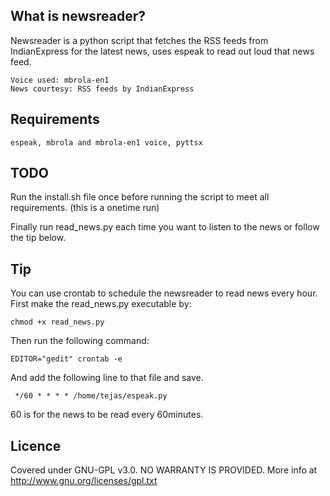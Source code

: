 ## What is newsreader? ##

Newsreader is a python script that fetches the RSS feeds from
IndianExpress for the latest news, uses espeak to read out loud that news feed.


    Voice used: mbrola-en1
    News courtesy: RSS feeds by IndianExpress


## Requirements ##

    espeak, mbrola and mbrola-en1 voice, pyttsx


## TODO ##

Run the install.sh file once before running the script to meet all
requirements. (this is a onetime run)

Finally run read_news.py each time you want to listen to the news or
follow the tip below.


## Tip ##

You can use crontab to schedule the newsreader to read news every hour.
First make the read_news.py executable by:

    chmod +x read_news.py

Then run the following command:

    EDITOR="gedit" crontab -e

And add the following line to that file and save.

     */60 * * * * /home/tejas/espeak.py

60 is for the news to be read every 60minutes.


## Licence ##

Covered under GNU-GPL v3.0.
NO WARRANTY IS PROVIDED.
More info at http://www.gnu.org/licenses/gpl.txt
